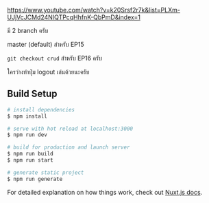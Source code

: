https://www.youtube.com/watch?v=k20Srsf2r7k&list=PLXm-UJjVcJCMd24NIQTPcqHhfnK-QbPmD&index=1

มี 2 branch ครับ

master (default) สำหรับ EP15

`git checkout crud` สำหรับ ​EP16 ครับ

ใครว่างทำปุ่ม logout เล่นด้วยนะครับ

## Build Setup

```bash
# install dependencies
$ npm install

# serve with hot reload at localhost:3000
$ npm run dev

# build for production and launch server
$ npm run build
$ npm run start

# generate static project
$ npm run generate
```

For detailed explanation on how things work, check out [Nuxt.js docs](https://nuxtjs.org).
